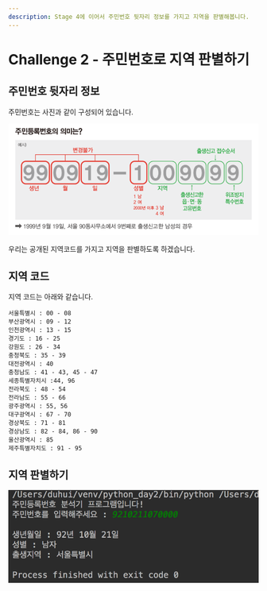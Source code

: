 ```yaml
---
description: Stage 4에 이어서 주민번호 뒷자리 정보를 가지고 지역을 판별해봅니다.
---
```


# Challenge 2 - 주민번호로 지역 판별하기

## 주민번호 뒷자리 정보

주민번호는 사진과 같이 구성되어 있습니다.

![&#xC8FC;&#xBBFC;&#xBC88;&#xD638; &#xC758;&#xBBF8;](../../.gitbook/assets/image%20%289%29.png)

우리는 공개된 지역코드를 가지고 지역을 판별하도록 하겠습니다.

## 지역 코드

지역 코드는 아래와 같습니다.

```text
서울특별시 : 00 - 08
부산광역시 : 09 - 12
인천광역시 : 13 - 15
경기도 : 16 - 25
강원도 : 26 - 34
충청북도 : 35 - 39
대전광역시 : 40
충청남도 : 41 - 43, 45 - 47
세종특별자치시 :44, 96
전라북도 : 48 - 54
전라남도 : 55 - 66
광주광역시 : 55, 56
대구광역시 : 67 - 70
경상북도 : 71 - 81
경상남도 : 82 - 84, 86 - 90
울산광역시 : 85
제주특별자치도 : 91 - 95
```

## 지역 판별하기

![&#xC644;&#xC131;&#xB41C; &#xC8FC;&#xBBFC;&#xBC88;&#xD638; &#xBD84;&#xC11D;&#xAE30;](../../.gitbook/assets/image%20%2819%29.png)

